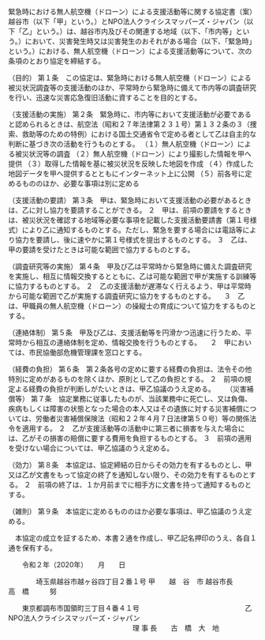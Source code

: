 緊急時における無人航空機（ドローン）による支援活動等に関する協定書（案）
越谷市（以下「甲」という。）とNPO法人クライシスマッパーズ・ジャパン（以下「乙」という。）は、越谷市内及びその関連する地域（以下、「市内等」という。）において、災害発生時又は災害発生のおそれがある場合（以下、「緊急時」という。）における、無人航空機（ドローン）による支援活動等について、次の条項のとおり協定を締結する。

（目的）
第１条　この協定は、緊急時における無人航空機（ドローン）による被災状況調査等の支援活動のほか、平常時から緊急時に備えて市内等の調査研究を行い、迅速な災害応急復旧活動に資することを目的とする。

（支援活動の実施）
第２条　緊急時に、市内等において支援活動が必要であると認められるときは、航空法（昭和２７年法律第２３１号）第１３２条の３（捜索、救助等のための特例）における国土交通省令で定める者として乙は自主的な判断に基づき次の活動を行うものとする。
（１）無人航空機（ドローン）による被災状況等の調査
（２）無人航空機（ドローン）により撮影した情報を甲へ提供
（３）取得した情報を基に被災状況を反映した地図を作成
（４）作成した地図データを甲へ提供するとともにインターネット上に公開
（５）前各号に定めるもののほか、必要な事項は別に定める

（支援活動の要請）
第３条　甲は、緊急時において支援活動の必要があるときは、乙に対し協力を要請することができる。
２　甲は、前項の要請をするときは、被災状況を確認する地域等必要な事項を記載した支援活動要請書（第１号様式）により乙に通知するものとする。ただし、緊急を要する場合には電話等により協力を要請し、後に速やかに第１号様式を提出するものとする。
３　乙は、甲の要請を受けたときは可能な範囲で協力するものとする。

（調査研究等の実施）
第４条　甲及び乙は平常時から緊急時に備えた調査研究を実施し、相互に情報交換するとともに、乙は可能な範囲で甲が実施する訓練等に協力するものとする。
２　乙の支援活動が遅滞なく行えるよう、甲は平常時から可能な範囲で乙が実施する調査研究に協力をするものとする。
　３　乙は、甲職員の無人航空機（ドローン）の操縦士の育成について協力をするものとする。

（連絡体制）
第５条　甲及び乙は、支援活動等を円滑かつ迅速に行うため、平常時から相互の連絡体制を定め、情報交換を行うものとする。
　２　甲においては、市民協働部危機管理課を窓口とする。

（経費の負担）
第６条　第２条各号の定めに要する経費の負担は、法令その他特別に定めがあるものを除くほか、原則として乙の負担とする。
２　前項の規定よる経費の負担が判断しがたいときは、甲乙協議のうえ定める。
　
（災害補償等）
第７条　協定業務に従事したものが、当該業務中に死亡し、又は負傷、疾病もしくは障害の状態となった場合の本人又はその遺族に対する災害補償については、労働者災害補償保険法（昭和２２年４月７日法律第５０号）等の関係法令を適用する。
２　乙が支援活動等の活動中に第三者に損害を与えた場合には、乙がその損害の賠償に要する費用を負担するものとする。
３　前項の適用を受けない場合については、甲乙協議のうえ定める。

（効力）
第８条　本協定は、協定締結の日からその効力を有するものとし、甲又は乙が文書をもって協定の終了を通知しない限り、その効力を有するものとする。
２　前項の終了は、１か月前までに相手方に文書を持って通知するものとする。

（雑則）
第９条　本協定に定めるもののほか必要な事項は、甲乙協議のうえ定める。

　本協定の成立を証するため、本書２通を作成し、甲乙記名押印のうえ、各自１通を保有する。

　　令和２年（2020年）　　月　　日

　　　　埼玉県越谷市越ヶ谷四丁目２番１号
甲　　越　谷　市
越谷市長　　　高　橋　　　努

　　東京都調布市国領町三丁目４番４１号
　　　　　　　　　　　　　　　乙　　NPO法人クライシスマッパーズ・ジャパン
　　　　　　　　　　　　　　　　　　理 事 長　　古　橋　大　地
